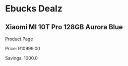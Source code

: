 
# Ebucks Dealz
## Xiaomi MI 10T Pro 128GB Aurora Blue
[Product Page](https://www.ebucks.com/web/shop/productSelected.do?prodId=1149452335&catId=844502363)

Price: R10999.00

Savings: 1000.0


	